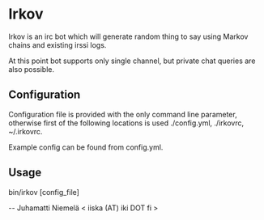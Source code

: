 # Irkov

Irkov is an irc bot which will generate random thing to say using
Markov chains and existing irssi logs.

At this point bot supports only single channel, but private chat queries are
also possible.

## Configuration

Configuration file is provided with the only command line parameter, otherwise
first of the following locations is used ./config.yml, ./irkovrc,
~/.irkovrc.

Example config can be found from config.yml.


## Usage

bin/irkov [config_file]



-- Juhamatti Niemelä < iiska (AT) iki DOT fi >